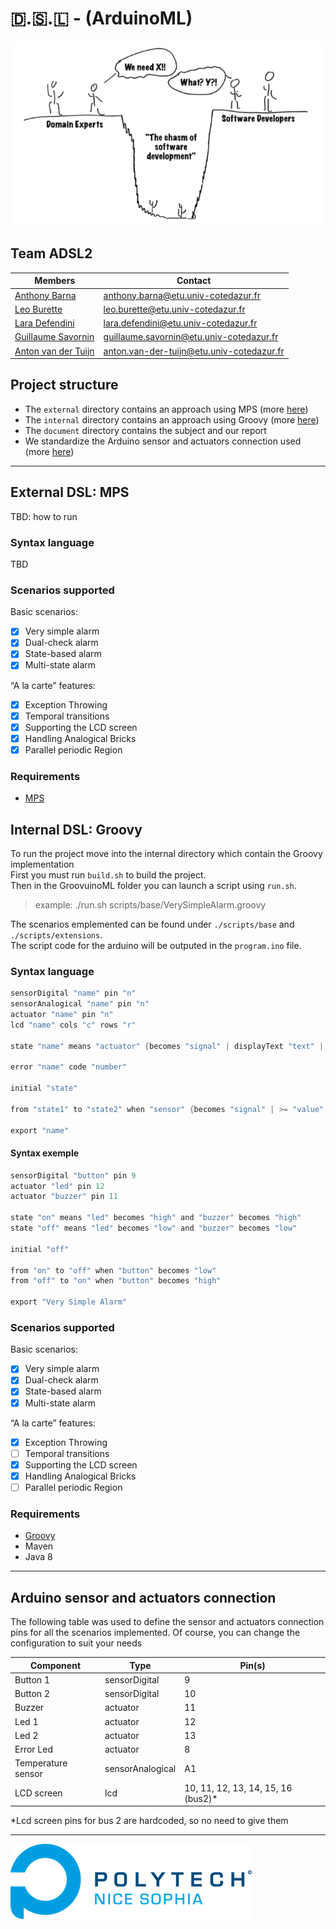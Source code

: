 # 🇩.🇸.🇱 - (ArduinoML)

![illustration image](./assets/readmeImage.png)

## Team ADSL2

Members | Contact
----------------------------------------------------------- | ----------------------------------------------------------
[Anthony Barna](https://github.com/Anthony-Barna)           | [anthony.barna@etu.univ-cotedazur.fr](mailto:anthony.barna@etu.univ-cotedazur.fr)
[Leo Burette](https://github.com/LeoBurette)                | [leo.burette@etu.univ-cotedazur.fr](mailto:leo.burette@etu.univ-cotedazur.fr)
[Lara Defendini](https://github.com/Laradefendini)          | [lara.defendini@etu.univ-cotedazur.fr](mailto:lara.defendini@etu.univ-cotedazur.fr)
[Guillaume Savornin](https://github.com/GuillaumeSavornin)  | [guillaume.savornin@etu.univ-cotedazur.fr](mailto:guillaume.savornin@etu.univ-cotedazur.fr)
[Anton van der Tuijn](https://github.com/Anton-vanderTuijn) | [anton.van-der-tuijn@etu.univ-cotedazur.fr](mailto:anton.van-der-tuijn@etu.univ-cotedazur.fr)


## Project structure

- The ```external``` directory contains an approach using MPS (more [here](#MPS))
- The ```internal``` directory contains an approach using Groovy (more [here](#Groovy))
- The ```document``` directory contains the subject and our report
- We standardize the Arduino sensor and actuators connection used (more [here](#Arduino))

---

## External DSL: MPS <a name="MPS"></a>
TBD: how to run

### Syntax language
TBD

### Scenarios supported

Basic scenarios:
- [X] Very simple alarm
- [X] Dual-check alarm
- [X] State-based alarm
- [X] Multi-state alarm

“A la carte” features:
- [X] Exception Throwing
- [X] Temporal transitions
- [X] Supporting the LCD screen
- [X] Handling Analogical Bricks
- [X] Parallel periodic Region

### Requirements
- [MPS](https://www.jetbrains.com/mps/)

## Internal DSL: Groovy <a name="Groovy"></a>

To run the project move into the internal directory which contain the Groovy implementation </br>
First you must run ```build.sh``` to build the project. </br>
Then in the GroovuinoML folder you can launch a script using ```run.sh```. </br>

> example: ./run.sh scripts/base/VerySimpleAlarm.groovy </br>

The scenarios emplemented can be found under ```./scripts/base``` and ```./scripts/extensions```. </br>
The script code for the arduino will be outputed in the ```program.ino``` file. </br>

### Syntax language

```groovy
sensorDigital "name" pin "n"
sensorAnalogical "name" pin "n"
actuator "name" pin "n"
lcd "name" cols "c" rows "r"

state "name" means "actuator" {becomes "signal" | displayText "text" | displayDigital "sensor" | displayActuator "act"} [and "actuator" {becomes "signal" | displayText "text" | displayDigital "sensor" | displayActuator "act"}]*n

error "name" code "number"

initial "state"

from "state1" to "state2" when "sensor" {becomes "signal" | >= "value" | <= "value" | > "value" | < "value" | == "value" | != "value"} [and "sensor" {becomes "signal" | >= "value" | <= "value" | > "value" | < "value" | == "value" | != "value"}]*n

export "name"
```

#### Syntax exemple

```groovy
sensorDigital "button" pin 9
actuator "led" pin 12
actuator "buzzer" pin 11

state "on" means "led" becomes "high" and "buzzer" becomes "high"
state "off" means "led" becomes "low" and "buzzer" becomes "low"

initial "off"

from "on" to "off" when "button" becomes "low"
from "off" to "on" when "button" becomes "high"

export "Very Simple Alarm"
```

### Scenarios supported

Basic scenarios:
- [X] Very simple alarm
- [X] Dual-check alarm
- [X] State-based alarm
- [X] Multi-state alarm

“A la carte” features:
- [X] Exception Throwing
- [ ] Temporal transitions
- [X] Supporting the LCD screen
- [X] Handling Analogical Bricks
- [ ] Parallel periodic Region

### Requirements
- [Groovy](https://groovy-lang.org/)
- Maven
- Java 8

---

## Arduino sensor and actuators connection <a name="Arduino"></a>

The following table was used to define the sensor and actuators connection pins for all the scenarios implemented.
Of course, you can change the configuration to suit your needs

Component | Type | Pin(s)
------------------ | ---------------- | ---------------------------------
Button 1           | sensorDigital    | 9
Button 2           | sensorDigital    | 10
Buzzer             | actuator         | 11
Led 1              | actuator         | 12
Led 2              | actuator         | 13
Error Led          | actuator         | 8
Temperature sensor | sensorAnalogical | A1
LCD screen         | lcd              | 10, 11, 12, 13, 14, 15, 16 (bus2)* 

*Lcd screen pins for bus 2 are hardcoded, so no need to give them

<!--
## Distribution of points (500)

Member | Points
----------------------------------------------------------- | ----------------------------------------------------------
[Anthony Barna](https://github.com/Anthony-Barna)           | X
[Leo Burette](https://github.com/LeoBurette)                | X
[Lara Defendini](https://github.com/Laradefendini)          | X
[Guillaume Savornin](https://github.com/GuillaumeSavornin)  | X
[Anton van der Tuijn](https://github.com/Anton-vanderTuijn) | X
-->

---

![logo_polytech](assets/image_full.png)

 
